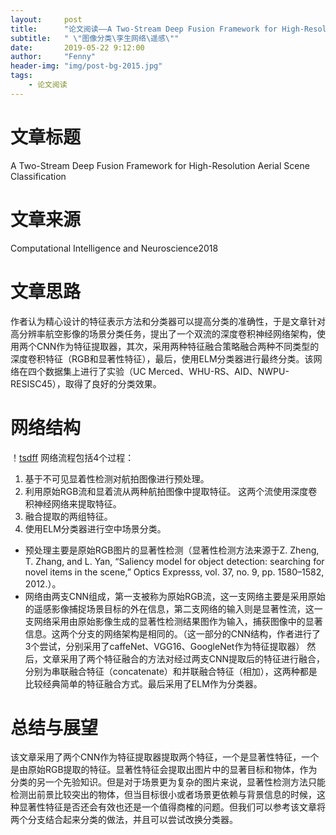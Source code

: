 ```yaml
---
layout:     post
title:      "论文阅读——A Two-Stream Deep Fusion Framework for High-Resolution Aerial Scene Classification"
subtitle:   " \"图像分类\孪生网络\遥感\""
date:       2019-05-22 9:12:00
author:     "Fenny"
header-img: "img/post-bg-2015.jpg"
tags:
    - 论文阅读
---
```


# 文章标题
A Two-Stream Deep Fusion Framework for High-Resolution Aerial Scene Classification

# 文章来源
Computational Intelligence and Neuroscience2018
# 文章思路
作者认为精心设计的特征表示方法和分类器可以提高分类的准确性，于是文章针对高分辨率航空影像的场景分类任务，提出了一个双流的深度卷积神经网络架构，使用两个CNN作为特征提取器，其次，采用两种特征融合策略融合两种不同类型的深度卷积特征（RGB和显著性特征），最后，使用ELM分类器进行最终分类。该网络在四个数据集上进行了实验（UC Merced、WHU-RS、AID、NWPU-RESISC45），取得了良好的分类效果。
# 网络结构
！[tsdff](tsdff.jpg)
网络流程包括4个过程：
1. 基于不可见显着性检测对航拍图像进行预处理。
2. 利用原始RGB流和显着流从两种航拍图像中提取特征。 这两个流使用深度卷积神经网络来提取特征。
3. 融合提取的两组特征。
4. 使用ELM分类器进行空中场景分类。
* 预处理主要是原始RGB图片的显著性检测（显著性检测方法来源于Z. Zheng, T. Zhang, and L. Yan, “Saliency model for object detection: searching for novel items in the scene,” Optics Expresss, vol. 37, no. 9, pp. 1580–1582, 2012.）。
* 网络由两支CNN组成，第一支被称为原始RGB流，这一支网络主要是采用原始的遥感影像捕捉场景目标的外在信息，第二支网络的输入则是显著性流，这一支网络采用由原始影像生成的显著性检测结果图作为输入，捕获图像中的显著信息。这两个分支的网络架构是相同的。（这一部分的CNN结构，作者进行了3个尝试，分别采用了caffeNet、VGG16、GoogleNet作为特征提取器）
然后，文章采用了两个特征融合的方法对经过两支CNN提取后的特征进行融合，分别为串联融合特征（concatenate）和并联融合特征（相加），这两种都是比较经典简单的特征融合方式。最后采用了ELM作为分类器。
# 总结与展望  
该文章采用了两个CNN作为特征提取器提取两个特征，一个是显著性特征，一个是由原始RGB提取的特征。显著性特征会提取出图片中的显著目标和物体，作为分类的另一个先验知识。但是对于场景更为复杂的图片来说，显著性检测方法只能检测出前景比较突出的物体，但当目标很小或者场景更依赖与背景信息的时候，这种显著性特征是否还会有效也还是一个值得商榷的问题。但我们可以参考该文章将两个分支结合起来分类的做法，并且可以尝试改换分类器。
